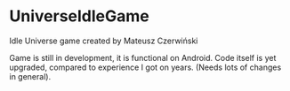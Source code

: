 # UniverseIdleGame
Idle Universe game created by Mateusz Czerwiński

Game is still in development, it is functional on Android.
Code itself is yet upgraded, compared to experience I got on years. (Needs lots of changes in general).
